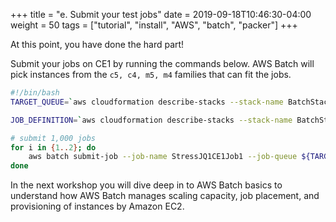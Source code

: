 +++
title = "e. Submit your test jobs"
date = 2019-09-18T10:46:30-04:00
weight = 50
tags = ["tutorial", "install", "AWS", "batch", "packer"]
+++

At this point, you have done the hard part! 

Submit your jobs on CE1 by running the commands below. AWS Batch will pick instances from the `c5, c4, m5, m4` families that can fit the jobs.

```bash
#!/bin/bash
TARGET_QUEUE=`aws cloudformation describe-stacks --stack-name BatchStack --query "Stacks[0].Outputs[?OutputKey=='JobQueue1'].OutputValue" --output text`

JOB_DEFINITION=`aws cloudformation describe-stacks --stack-name BatchStack --query "Stacks[0].Outputs[?OutputKey=='JobDefinition'].OutputValue" --output text`

# submit 1,000 jobs
for i in {1..2}; do
    aws batch submit-job --job-name StressJQ1CE1Job1 --job-queue ${TARGET_QUEUE} --job-definition ${JOB_DEFINITION} --array-properties '{"size":500}'
done
```

In the next workshop you will dive deep in to AWS Batch basics to understand how AWS Batch manages scaling capacity, job placement, and provisioning of instances by Amazon EC2.